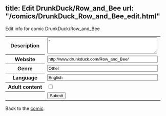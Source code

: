 title: Edit DrunkDuck/Row_and_Bee
url: "/comics/DrunkDuck_Row_and_Bee_edit.html"
---
Edit info for comic DrunkDuck/Row_and_Bee

<form name="comic" action="http://gaepostmail.appspot.com/comic/" method="post">
<table class="comicinfo">
<tr>
<th>Description</th><td><textarea name="description" cols="40" rows="3">-</textarea></td>
</tr>
<tr>
<th>Website</th><td><input type="text" name="url" value="http://www.drunkduck.com/Row_and_Bee/" size="40"/></td>
</tr>
<tr>
<th>Genre</th><td><input type="text" name="genre" value="Other" size="40"/></td>
</tr>
<tr>
<th>Language</th><td><input type="text" name="language" value="English" size="40"/></td>
</tr>
<tr>
<th>Adult content</th><td><input type="checkbox" name="adult" value="adult" /></td>
</tr>
<tr>
<th></th><td>
<input type="hidden" name="comic" value="DrunkDuck_Row_and_Bee" />
<input type="submit" name="submit" value="Submit" />
</td>
</tr>
</table>
</form>

Back to the [comic](DrunkDuck_Row_and_Bee.html).
